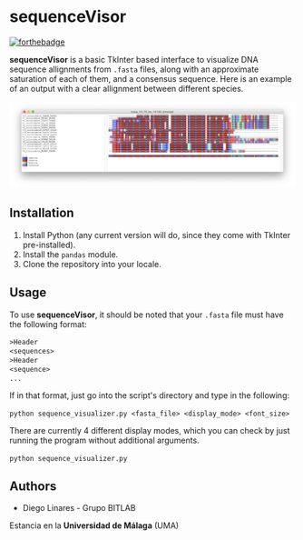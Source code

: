 # sequenceVisor

[![forthebadge](https://forthebadge.com/images/badges/made-with-python.svg)](https://forthebadge.com)

**sequenceVisor** is a basic TkInter based interface to visualize DNA sequence allignments from `.fasta` files, along with an approximate saturation of each of them, and a consensus sequence. Here is an example of an output with a clear allignment between different species.

![example](media/example.png)

## Installation

1. Install Python (any current version will do, since they come with TkInter pre-installed).
2. Install the `pandas` module.
3. Clone the repository into your locale. 

## Usage

To use **sequenceVisor**, it should be noted that your `.fasta` file must have the following format:

```
>Header
<sequences>
>Header
<sequence>
...
```

If in that format, just go into the script's directory and type in the following:

`python sequence_visualizer.py <fasta_file> <display_mode> <font_size>`

There are currently 4 different display modes, which you can check by just running the program without additional arguments.

`python sequence_visualizer.py`

## Authors

* Diego Linares - Grupo BITLAB 

Estancia en la **Universidad de Málaga** (UMA)